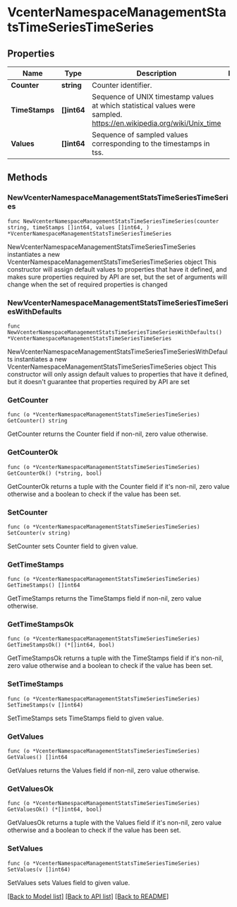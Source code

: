 # VcenterNamespaceManagementStatsTimeSeriesTimeSeries

## Properties

Name | Type | Description | Notes
------------ | ------------- | ------------- | -------------
**Counter** | **string** | Counter identifier. | 
**TimeStamps** | **[]int64** | Sequence of UNIX timestamp values at which statistical values were sampled. https://en.wikipedia.org/wiki/Unix_time | 
**Values** | **[]int64** | Sequence of sampled values corresponding to the timestamps in tss. | 

## Methods

### NewVcenterNamespaceManagementStatsTimeSeriesTimeSeries

`func NewVcenterNamespaceManagementStatsTimeSeriesTimeSeries(counter string, timeStamps []int64, values []int64, ) *VcenterNamespaceManagementStatsTimeSeriesTimeSeries`

NewVcenterNamespaceManagementStatsTimeSeriesTimeSeries instantiates a new VcenterNamespaceManagementStatsTimeSeriesTimeSeries object
This constructor will assign default values to properties that have it defined,
and makes sure properties required by API are set, but the set of arguments
will change when the set of required properties is changed

### NewVcenterNamespaceManagementStatsTimeSeriesTimeSeriesWithDefaults

`func NewVcenterNamespaceManagementStatsTimeSeriesTimeSeriesWithDefaults() *VcenterNamespaceManagementStatsTimeSeriesTimeSeries`

NewVcenterNamespaceManagementStatsTimeSeriesTimeSeriesWithDefaults instantiates a new VcenterNamespaceManagementStatsTimeSeriesTimeSeries object
This constructor will only assign default values to properties that have it defined,
but it doesn't guarantee that properties required by API are set

### GetCounter

`func (o *VcenterNamespaceManagementStatsTimeSeriesTimeSeries) GetCounter() string`

GetCounter returns the Counter field if non-nil, zero value otherwise.

### GetCounterOk

`func (o *VcenterNamespaceManagementStatsTimeSeriesTimeSeries) GetCounterOk() (*string, bool)`

GetCounterOk returns a tuple with the Counter field if it's non-nil, zero value otherwise
and a boolean to check if the value has been set.

### SetCounter

`func (o *VcenterNamespaceManagementStatsTimeSeriesTimeSeries) SetCounter(v string)`

SetCounter sets Counter field to given value.


### GetTimeStamps

`func (o *VcenterNamespaceManagementStatsTimeSeriesTimeSeries) GetTimeStamps() []int64`

GetTimeStamps returns the TimeStamps field if non-nil, zero value otherwise.

### GetTimeStampsOk

`func (o *VcenterNamespaceManagementStatsTimeSeriesTimeSeries) GetTimeStampsOk() (*[]int64, bool)`

GetTimeStampsOk returns a tuple with the TimeStamps field if it's non-nil, zero value otherwise
and a boolean to check if the value has been set.

### SetTimeStamps

`func (o *VcenterNamespaceManagementStatsTimeSeriesTimeSeries) SetTimeStamps(v []int64)`

SetTimeStamps sets TimeStamps field to given value.


### GetValues

`func (o *VcenterNamespaceManagementStatsTimeSeriesTimeSeries) GetValues() []int64`

GetValues returns the Values field if non-nil, zero value otherwise.

### GetValuesOk

`func (o *VcenterNamespaceManagementStatsTimeSeriesTimeSeries) GetValuesOk() (*[]int64, bool)`

GetValuesOk returns a tuple with the Values field if it's non-nil, zero value otherwise
and a boolean to check if the value has been set.

### SetValues

`func (o *VcenterNamespaceManagementStatsTimeSeriesTimeSeries) SetValues(v []int64)`

SetValues sets Values field to given value.



[[Back to Model list]](../README.md#documentation-for-models) [[Back to API list]](../README.md#documentation-for-api-endpoints) [[Back to README]](../README.md)


